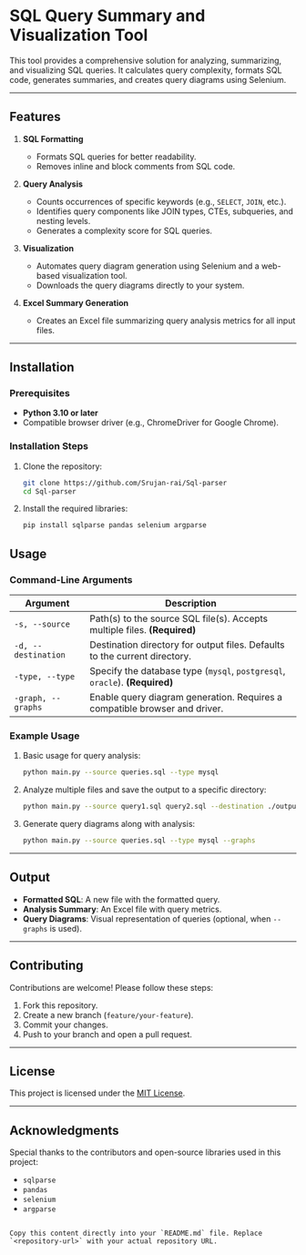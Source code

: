 
# SQL Query Summary and Visualization Tool

This tool provides a comprehensive solution for analyzing, summarizing, and visualizing SQL queries. It calculates query complexity, formats SQL code, generates summaries, and creates query diagrams using Selenium.

---

## Features

1. **SQL Formatting**
   - Formats SQL queries for better readability.
   - Removes inline and block comments from SQL code.

2. **Query Analysis**
   - Counts occurrences of specific keywords (e.g., `SELECT`, `JOIN`, etc.).
   - Identifies query components like JOIN types, CTEs, subqueries, and nesting levels.
   - Generates a complexity score for SQL queries.

3. **Visualization**
   - Automates query diagram generation using Selenium and a web-based visualization tool.
   - Downloads the query diagrams directly to your system.

4. **Excel Summary Generation**
   - Creates an Excel file summarizing query analysis metrics for all input files.

---

## Installation

### Prerequisites
- **Python 3.10 or later**  
- Compatible browser driver (e.g., ChromeDriver for Google Chrome).  

### Installation Steps
1. Clone the repository:
   ```bash
   git clone https://github.com/Srujan-rai/Sql-parser
   cd Sql-parser
   ```
2. Install the required libraries:
   ```bash
   pip install sqlparse pandas selenium argparse
   ```

## Usage

### Command-Line Arguments

| Argument           | Description                                                                                     |
|--------------------|-------------------------------------------------------------------------------------------------|
| `-s, --source`     | Path(s) to the source SQL file(s). Accepts multiple files. **(Required)**                       |
| `-d, --destination`| Destination directory for output files. Defaults to the current directory.                      |
| `-type, --type`    | Specify the database type (`mysql`, `postgresql`, `oracle`). **(Required)**                     |
| `-graph, --graphs` | Enable query diagram generation. Requires a compatible browser and driver.                      |

### Example Usage
1. Basic usage for query analysis:
   ```bash
   python main.py --source queries.sql --type mysql
   ```

2. Analyze multiple files and save the output to a specific directory:
   ```bash
   python main.py --source query1.sql query2.sql --destination ./output --type postgresql
   ```

3. Generate query diagrams along with analysis:
   ```bash
   python main.py --source queries.sql --type mysql --graphs
   ```

---

## Output
- **Formatted SQL**: A new file with the formatted query.
- **Analysis Summary**: An Excel file with query metrics.
- **Query Diagrams**: Visual representation of queries (optional, when `--graphs` is used).

---

## Contributing
Contributions are welcome! Please follow these steps:
1. Fork this repository.
2. Create a new branch (`feature/your-feature`).
3. Commit your changes.
4. Push to your branch and open a pull request.

---

## License
This project is licensed under the [MIT License](LICENSE).

---

## Acknowledgments
Special thanks to the contributors and open-source libraries used in this project:
- `sqlparse`
- `pandas`
- `selenium`
- `argparse`
```

Copy this content directly into your `README.md` file. Replace `<repository-url>` with your actual repository URL.
